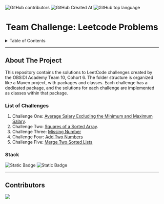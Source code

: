 ![GitHub contributors](https://img.shields.io/github/contributors/JideMartins/leetcode_challenges_team_10?style=for-the-badge)   ![GitHub Created At](https://img.shields.io/github/created-at/JideMartins/leetcode_challenges_team_10?style=for-the-badge) ![GitHub top language](https://img.shields.io/github/languages/top/jidemartins/leetcode_challenges_team_10?style=for-the-badge)



<h1 align="center"> Team Challenge: Leetcode Problems </h1>

<!-- TABLE OF CONTENTS -->
<details>
  <summary>Table of Contents</summary>
  <ol>
    <li>
      <a href="#about-the-project">About</a>
      <ul>
        <li><a href="#list-of-challenges">List of Challenges</a></li>
        <li><a href="#built-with">Built With</a></li>
      </ul>
    </li>
    <li><a href="#contributors">Contributors</a></li>
  </ol>
</details>

<hr>

<!-- ABOUT THE PROJECT -->
## About The Project
This repository contains the solutions to LeetCode challenges created by the OBSIDI Academy Team 10, Cohort 6. The folder structure is organized like a Maven project, with packages and classes. Each challenge has a dedicated package, and the solutions for each challenge are implemented as classes within that package.


### List of Challenges
1. Challenge One: [Average Salary Excluding the Minimum and Maximum Salary](https://leetcode.com/problems/average-salary-excluding-the-minimum-and-maximum-salary/description/).
2. Challenge Two: [Squares of a Sorted Array](https://leetcode.com/problems/squares-of-a-sorted-array/description/).
3. Challenge Three: [Missing Number](https://leetcode.com/problems/missing-number/description/) 
4. Challenge Four: [Add Two Numbers](https://leetcode.com/problems/add-two-numbers/description/)
5. Challenge Five: [Merge Two Sorted Lists](https://leetcode.com/problems/merge-two-sorted-lists/description/)


### Stack
![Static Badge](https://img.shields.io/badge/java-orange?style=for-the-badge)
![Static Badge](https://img.shields.io/badge/Maven-black?style=for-the-badge&logo=apachemaven)

<hr>

<!-- CONTRIBUTING -->
## Contributors

<a href = "https://github.com/JideMartins/leetcode_challenges_team_10/graphs/contributors">
  <img src = "https://contrib.rocks/image?repo=JideMartins/leetcode_challenges_team_10"/>
</a>


